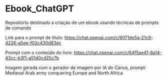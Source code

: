 # Ebook_ChatGPT
Repositório destinado a criação de um ebook usando técnicas de prompts de comando 

Link para o prompt de título: https://chat.openai.com/c/9071de5a-21c9-4226-a5ee-f02c430d83ec

Prompt com o conteúdo do livro: https://chat.openai.com/c/64f5ae41-6a14-43cc-b3f1-a51d0cd25c7b

Imagem gerada com o gerador de imagem por IA do Canva, prompt: Medieval Arab army conquering Europe and North Africa
